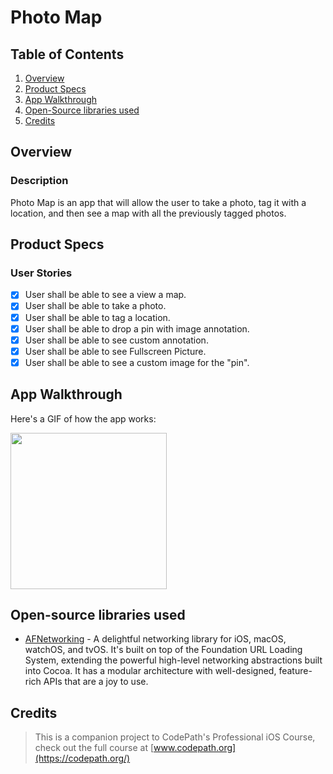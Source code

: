 # Photo Map

## Table of Contents
1. [Overview](#Overview)
2. [Product Specs](#Product-Specs)
3. [App Walkthrough](#App-Walkthrough)
4. [Open-Source libraries used](#Open-Source-libraries-used)
5. [Credits](#Credits)

## Overview
### Description

Photo Map is an app that will allow the user to take a photo, tag it with a location, and then see a map with all the previously tagged photos.

## Product Specs
### User Stories

- [X] User shall be able to see a view a map.
- [X] User shall be able to take a photo.
- [X] User shall be able to tag a location.
- [X] User shall be able to drop a pin with image annotation.
- [X] User shall be able to see custom annotation.
- [X] User shall be able to see Fullscreen Picture.
- [X] User shall be able to see a custom image for the "pin".

## App Walkthrough

Here's a GIF of how the app works:

<img src="https://user-images.githubusercontent.com/35745973/82396668-53d0e580-9a03-11ea-9331-b3f53992a3e4.gif" width=250><br>

## Open-source libraries used

- [AFNetworking](https://github.com/AFNetworking/AFNetworking) - A delightful networking library for iOS, macOS, watchOS, and tvOS. It's built on top of the Foundation URL Loading System, extending the powerful high-level networking abstractions built into Cocoa. It has a modular architecture with well-designed, feature-rich APIs that are a joy to use.

## Credits

>This is a companion project to CodePath's Professional iOS Course, check out the full course at [www.codepath.org](https://codepath.org/)
